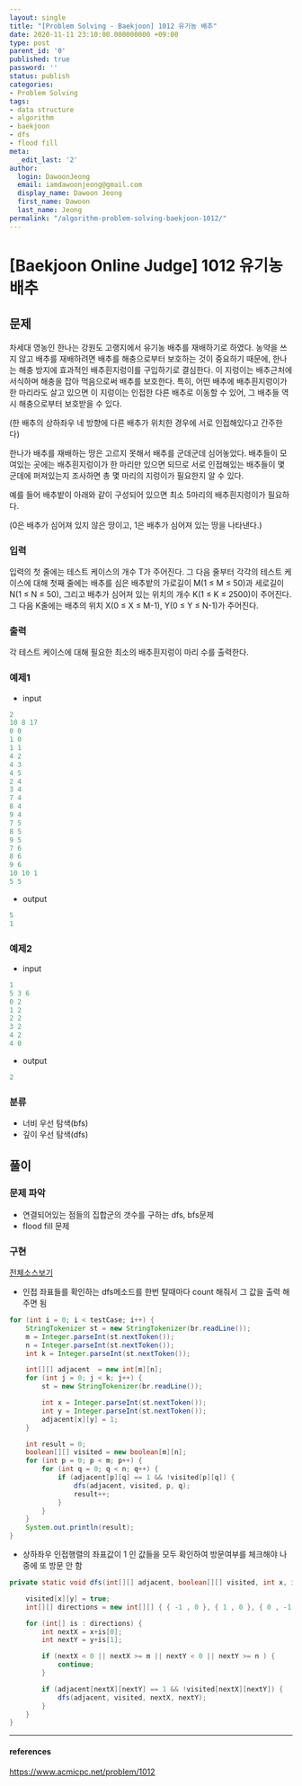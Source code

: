 ```yaml
---
layout: single
title: "[Problem Solving - Baekjoon] 1012 유기농 배추"
date: 2020-11-11 23:10:00.000000000 +09:00
type: post
parent_id: '0'
published: true
password: ''
status: publish
categories:
- Problem Solving
tags:
- data structure
- algorithm
- baekjoon
- dfs
- flood fill
meta:
  _edit_last: '2'
author:
  login: DawoonJeong
  email: iamdawoonjeong@gmail.com
  display_name: Dawoon Jeong
  first_name: Dawoon
  last_name: Jeong
permalink: "/algorithm-problem-solving-baekjoon-1012/"
---
```

# [Baekjoon Online Judge] 1012 유기농 배추

## 문제
차세대 영농인 한나는 강원도 고랭지에서 유기농 배추를 재배하기로 하였다. 농약을 쓰지 않고 배추를 재배하려면 배추를 해충으로부터 보호하는 것이 중요하기 때문에, 한나는 해충 방지에 효과적인 배추흰지렁이를 구입하기로 결심한다. 이 지렁이는 배추근처에 서식하며 해충을 잡아 먹음으로써 배추를 보호한다. 특히, 어떤 배추에 배추흰지렁이가 한 마리라도 살고 있으면 이 지렁이는 인접한 다른 배추로 이동할 수 있어, 그 배추들 역시 해충으로부터 보호받을 수 있다.

(한 배추의 상하좌우 네 방향에 다른 배추가 위치한 경우에 서로 인접해있다고 간주한다)

한나가 배추를 재배하는 땅은 고르지 못해서 배추를 군데군데 심어놓았다. 배추들이 모여있는 곳에는 배추흰지렁이가 한 마리만 있으면 되므로 서로 인접해있는 배추들이 몇 군데에 퍼져있는지 조사하면 총 몇 마리의 지렁이가 필요한지 알 수 있다.

예를 들어 배추밭이 아래와 같이 구성되어 있으면 최소 5마리의 배추흰지렁이가 필요하다.

(0은 배추가 심어져 있지 않은 땅이고, 1은 배추가 심어져 있는 땅을 나타낸다.)

### 입력
입력의 첫 줄에는 테스트 케이스의 개수 T가 주어진다. 그 다음 줄부터 각각의 테스트 케이스에 대해 첫째 줄에는 배추를 심은 배추밭의 가로길이 M(1 ≤ M ≤ 50)과 세로길이 N(1 ≤ N ≤ 50), 그리고 배추가 심어져 있는 위치의 개수 K(1 ≤ K ≤ 2500)이 주어진다. 그 다음 K줄에는 배추의 위치 X(0 ≤ X ≤ M-1), Y(0 ≤ Y ≤ N-1)가 주어진다.

### 출력
각 테스트 케이스에 대해 필요한 최소의 배추흰지렁이 마리 수를 출력한다.

### 예제1

- input

```java
2
10 8 17
0 0
1 0
1 1
4 2
4 3
4 5
2 4
3 4
7 4
8 4
9 4
7 5
8 5
9 5
7 6
8 6
9 6
10 10 1
5 5
```

- output

```java
5
1
```

### 예제2

- input

```java
1
5 3 6
0 2
1 2
2 2
3 2
4 2
4 0
```

- output

```java
2
```

### 분류
- 너비 우선 탐색(bfs)
- 깊이 우선 탐색(dfs)

## 풀이

### 문제 파악
- 연결되어있는 점들의 집합군의 갯수를 구하는 dfs, bfs문제
- flood fill 문제

### 구현

[전체소스보기](https://github.com/iamdawoonjeong/java-datastructure-algorithm/blob/master/java-algorithm-problem-solving/src/baekjoon/problem1012/Main.java)


- 인접 좌표들를 확인하는 dfs메소드를 한번 탈때마다 count 해줘서 그 값을 출력 해주면 됨

```java
for (int i = 0; i < testCase; i++) {
    StringTokenizer st = new StringTokenizer(br.readLine());
    m = Integer.parseInt(st.nextToken());
    n = Integer.parseInt(st.nextToken());
    int k = Integer.parseInt(st.nextToken());

    int[][] adjacent  = new int[m][n];
    for (int j = 0; j < k; j++) {
        st = new StringTokenizer(br.readLine());

        int x = Integer.parseInt(st.nextToken());
        int y = Integer.parseInt(st.nextToken());
        adjacent[x][y] = 1;
    }

    int result = 0;
    boolean[][] visited = new boolean[m][n];
    for (int p = 0; p < m; p++) {
        for (int q = 0; q < n; q++) {
            if (adjacent[p][q] == 1 && !visited[p][q]) {
                dfs(adjacent, visited, p, q);
                result++;
            }
        }
    }
    System.out.println(result);
}
```

- 상하좌우 인접행렬의 좌표값이 1 인 값들을 모두 확인하여 방문여부를 체크해야 나중에 또 방문 안 함

```java
private static void dfs(int[][] adjacent, boolean[][] visited, int x, int y) {

    visited[x][y] = true;
    int[][] directions = new int[][] { { -1 , 0 }, { 1 , 0 }, { 0 , -1 }, { 0 , 1 }  } ;

    for (int[] is : directions) {
        int nextX = x+is[0];
        int nextY = y+is[1];

        if (nextX < 0 || nextX >= m || nextY < 0 || nextY >= n ) {
            continue;
        }

        if (adjacent[nextX][nextY] == 1 && !visited[nextX][nextY]) {
            dfs(adjacent, visited, nextX, nextY);
        }
    }
}
```

---
#### references
<https://www.acmicpc.net/problem/1012>
